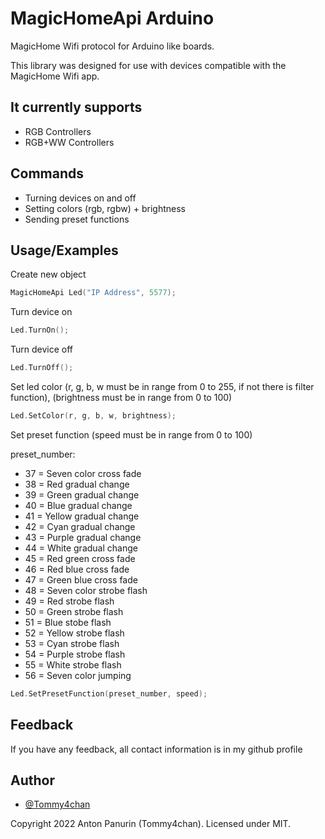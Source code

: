 
# MagicHomeApi Arduino

MagicHome Wifi protocol for Arduino like boards.

This library was designed for use with devices compatible with the MagicHome Wifi app.




## It currently supports

- RGB Controllers
- RGB+WW Controllers

## Commands

- Turning devices on and off
- Setting colors (rgb, rgbw) + brightness
- Sending preset functions


## Usage/Examples

Create new object
```cpp
MagicHomeApi Led("IP Address", 5577);
```
Turn device on
```cpp
Led.TurnOn();
```
Turn device off
```cpp
Led.TurnOff();
```
Set led color (r, g, b, w must be in range from 0 to 255, if not there is filter function), 
(brightness must be in range from 0 to 100)
```cpp
Led.SetColor(r, g, b, w, brightness);
```
Set preset function (speed must be in range from 0 to 100)

preset_number:
- 37 = Seven color cross fade
- 38 = Red gradual change
- 39 = Green gradual change
- 40 = Blue gradual change
- 41 = Yellow gradual change
- 42 = Cyan gradual change
- 43 = Purple gradual change
- 44 = White gradual change
- 45 = Red green cross fade
- 46 = Red blue cross fade
- 47 = Green blue cross fade
- 48 = Seven color strobe flash
- 49 = Red strobe flash
- 50 = Green strobe flash
- 51 = Blue stobe flash
- 52 = Yellow strobe flash
- 53 = Cyan strobe flash
- 54 = Purple strobe flash
- 55 = White strobe flash
- 56 = Seven color jumping
```cpp
Led.SetPresetFunction(preset_number, speed);
```


## Feedback

If you have any feedback, all contact information is in my github profile


## Author

- [@Tommy4chan](https://github.com/Tommy4chan)

Copyright 2022 Anton Panurin (Tommy4chan). Licensed under MIT.


